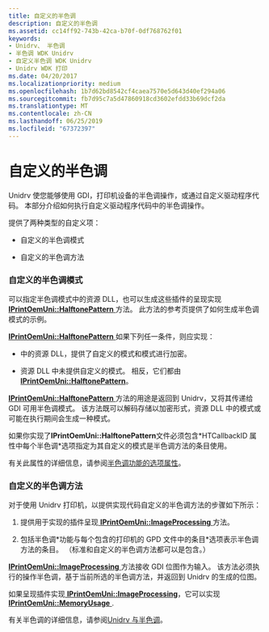 ```yaml
---
title: 自定义的半色调
description: 自定义的半色调
ms.assetid: cc14ff92-743b-42ca-b70f-0df768762f01
keywords:
- Unidrv、 半色调
- 半色调 WDK Unidrv
- 自定义半色调 WDK Unidrv
- Unidrv WDK 打印
ms.date: 04/20/2017
ms.localizationpriority: medium
ms.openlocfilehash: 1b7d62bd8542cf4caea7570e5d643d40ef294a06
ms.sourcegitcommit: fb7d95c7a5d47860918cd3602efdd33b69dcf2da
ms.translationtype: MT
ms.contentlocale: zh-CN
ms.lasthandoff: 06/25/2019
ms.locfileid: "67372397"
---
```

# <a name="customized-halftoning"></a>自定义的半色调





Unidrv 使您能够使用 GDI，打印机设备的半色调操作，或通过自定义驱动程序代码。 本部分介绍如何执行自定义驱动程序代码中的半色调操作。

提供了两种类型的自定义项：

-   自定义的半色调模式

-   自定义的半色调方法

### <a href="" id="ddk-customized-halftone-patterns-gg"></a>自定义的半色调模式

可以指定半色调模式中的资源 DLL，也可以生成这些插件的呈现实现[ **IPrintOemUni::HalftonePattern** ](https://docs.microsoft.com/windows-hardware/drivers/ddi/content/prcomoem/nf-prcomoem-iprintoemuni-halftonepattern)方法。 此方法的参考页提供了如何生成半色调模式的示例。

[**IPrintOemUni::HalftonePattern** ](https://docs.microsoft.com/windows-hardware/drivers/ddi/content/prcomoem/nf-prcomoem-iprintoemuni-halftonepattern)如果下列任一条件，则应实现：

-   中的资源 DLL，提供了自定义的模式和模式进行加密。

-   资源 DLL 中未提供自定义的模式。 相反，它们都由[ **IPrintOemUni::HalftonePattern**](https://docs.microsoft.com/windows-hardware/drivers/ddi/content/prcomoem/nf-prcomoem-iprintoemuni-halftonepattern)。

[ **IPrintOemUni::HalftonePattern** ](https://docs.microsoft.com/windows-hardware/drivers/ddi/content/prcomoem/nf-prcomoem-iprintoemuni-halftonepattern)方法的用途是返回到 Unidrv，又将其传递给 GDI 可用半色调模式。 该方法既可以解码存储以加密形式，资源 DLL 中的模式或可能在执行期间会生成一种模式。

如果你实现了**IPrintOemUni::HalftonePattern**文件必须包含\*HTCallbackID 属性中每个半色调\*选项指定为其自定义的模式是半色调方法的条目使用。

有关此属性的详细信息，请参阅[半色调功能的选项属性](option-attributes-for-the-halftone-feature.md)。

### <a href="" id="ddk-customized-halftoning-methods-gg"></a>自定义的半色调方法

对于使用 Unidrv 打印机，以提供实现代码自定义的半色调方法的步骤如下所示：

1.  提供用于实现的插件呈现[ **IPrintOemUni::ImageProcessing** ](https://docs.microsoft.com/windows-hardware/drivers/ddi/content/prcomoem/nf-prcomoem-iprintoemuni-imageprocessing)方法。

2.  包括半色调\*功能与每个包含的打印机的 GPD 文件中的条目\*选项表示半色调方法的条目。 （标准和自定义的半色调方法都可以是包含。）

[ **IPrintOemUni::ImageProcessing** ](https://docs.microsoft.com/windows-hardware/drivers/ddi/content/prcomoem/nf-prcomoem-iprintoemuni-imageprocessing)方法接收 GDI 位图作为输入。 该方法必须执行的操作半色调，基于当前所选的半色调方法，并返回到 Unidrv 的生成的位图。

如果呈现插件实现[ **IPrintOemUni::ImageProcessing**](https://docs.microsoft.com/windows-hardware/drivers/ddi/content/prcomoem/nf-prcomoem-iprintoemuni-imageprocessing)，它可以实现[ **IPrintOemUni::MemoryUsage** ](https://docs.microsoft.com/windows-hardware/drivers/ddi/content/prcomoem/nf-prcomoem-iprintoemuni-memoryusage).

有关半色调的详细信息，请参阅[Unidrv 与半色调](halftoning-with-unidrv.md)。

 

 




